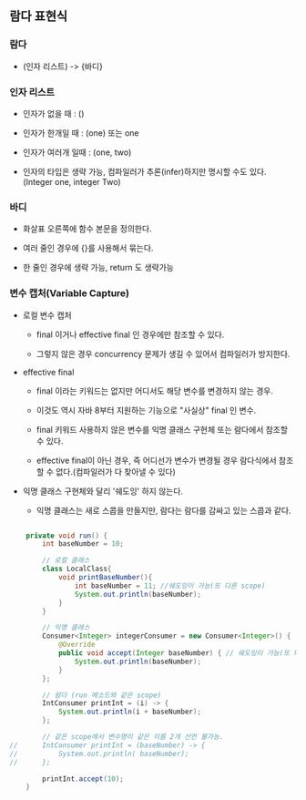 ## 람다 표현식

### 람다

- (인자 리스트) -> {바디}

### 인자 리스트

- 인자가 없을 때 : ()

- 인자가 한개일 때 : (one) 또는 one

- 인자가 여러개 일때 : (one, two) 

- 인자의 타입은 생략 가능, 컴파일러가 추론(infer)하지만 명시할 수도 있다. (Integer one, integer Two)

### 바디

- 화살표 오른쪽에 함수 본문을 정의한다.

- 여러 줄인 경우에 {}를 사용해서 묶는다.

- 한 줄인 경우에 생략 가능, return 도 생략가능

### 변수 캡처(Variable Capture)

- 로컬 변수 캡처

    - final 이거나 effective final 인 경우에만 참조할 수 있다.
    
    - 그렇지 않은 경우 concurrency 문제가 생길 수 있어서 컴파일러가 방지한다.
    
- effective final

    - final 이라는 키워드는 없지만 어디서도 해당 변수를 변경하지 않는 경우.

    - 이것도 역시 자바 8부터 지원하는 기능으로 "사실상" final 인 변수.
    
    - final 키워드 사용하지 않은 변수를 익명 클래스 구현체 또는 람다에서 참조할 수 있다.
    
    - effective final이 아닌 경우, 즉 어디선가 변수가 변경될 경우 람다식에서 참조할 수 없다.(컴파일러가 다 찾아낼 수 있다)
    
- 익명 클래스 구현체와 달리 '쉐도잉' 하지 않는다.
    
    - 익명 클래스는 새로 스콥을 만들지만, 람다는 람다를 감싸고 있는 스콥과 같다.
    

```java

    private void run() {
        int baseNumber = 10;

        // 로컬 클래스
        class LocalClass{
            void printBaseNumber(){
                int baseNumber = 11; //쉐도잉이 가능(또 다른 scope)
                System.out.println(baseNumber);
            }
        }

        // 익명 클래스
        Consumer<Integer> integerConsumer = new Consumer<Integer>() {
            @Override
            public void accept(Integer baseNumber) { // 쉐도잉이 가능(또 다른 scope)
                System.out.println(baseNumber);
            }
        };

        // 람다 (run 메소드와 같은 scope)
        IntConsumer printInt = (i) -> {
            System.out.println(i + baseNumber);
        };

        // 같은 scope에서 변수명이 같은 이름 2개 선언 불가능.
//      IntConsumer printInt = (baseNumber) -> {
//          System.out.println( baseNumber);
//      };

        printInt.accept(10);
    }

```
